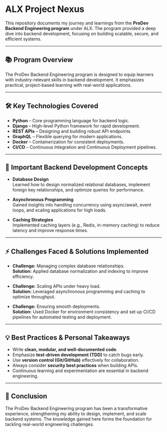 # ALX Project Nexus

This repository documents my journey and learnings from the **ProDev Backend Engineering program** under ALX. The program provided a deep dive into backend development, focusing on building scalable, secure, and efficient systems.

---

## 📚 Program Overview

The ProDev Backend Engineering program is designed to equip learners with industry-relevant skills in backend development. It emphasizes practical, project-based learning with real-world applications.

---

## 🛠️ Key Technologies Covered

- **Python** – Core programming language for backend logic.
- **Django** – High-level Python framework for rapid development.
- **REST APIs** – Designing and building robust API endpoints.
- **GraphQL** – Flexible querying for modern applications.
- **Docker** – Containerization for consistent deployments.
- **CI/CD** – Continuous Integration and Continuous Deployment pipelines.

---

## 🔑 Important Backend Development Concepts

- **Database Design**  
  Learned how to design normalized relational databases, implement foreign key relationships, and optimize queries for performance.

- **Asynchronous Programming**  
  Gained insights into handling concurrency using async/await, event loops, and scaling applications for high loads.

- **Caching Strategies**  
  Implemented caching layers (e.g., Redis, in-memory caching) to reduce latency and improve response times.

---

## ⚡ Challenges Faced & Solutions Implemented

- **Challenge:** Managing complex database relationships.  
  **Solution:** Applied database normalization and indexing to improve efficiency.

- **Challenge:** Scaling APIs under heavy load.  
  **Solution:** Leveraged asynchronous programming and caching to optimize throughput.

- **Challenge:** Ensuring smooth deployments.  
  **Solution:** Used Docker for environment consistency and set up CI/CD pipelines for automated testing and deployment.

---

## 💡 Best Practices & Personal Takeaways

- Write **clean, modular, and well-documented code**.
- Emphasize **test-driven development (TDD)** to catch bugs early.
- Use **version control (Git/GitHub)** effectively for collaboration.
- Always consider **security best practices** when building APIs.
- Continuous learning and experimentation are essential in backend engineering.

---

## 🚀 Conclusion

The ProDev Backend Engineering program has been a transformative experience, strengthening my ability to design, implement, and scale backend systems. The knowledge gained here forms the foundation for tackling real-world engineering challenges.

